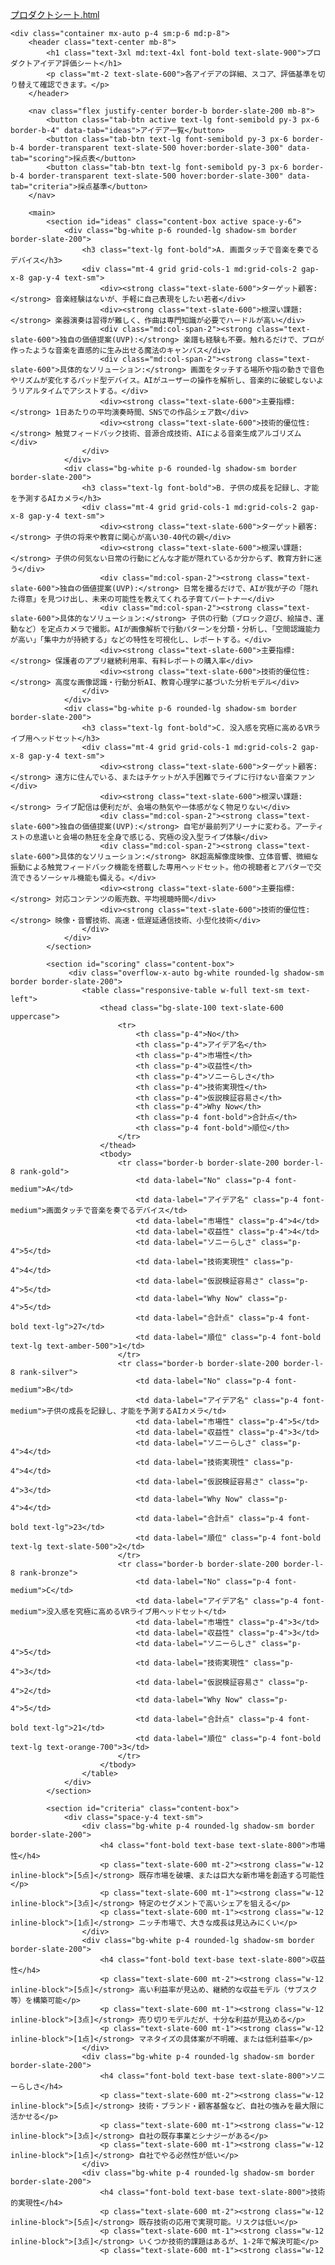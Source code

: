 [プロダクトシート.html](https://github.com/user-attachments/files/22437728/default.html)
<!DOCTYPE html>
<html lang="ja">
<head>
    <meta charset="UTF-8">
    <meta name="viewport" content="width=device-width, initial-scale=1.0">
    <title>プロダクトアイデア評価シート</title>
    <script src="https://cdn.tailwindcss.com"></script>
    <link href="https://fonts.googleapis.com/css2?family=Noto+Sans+JP:wght@400;500;700&display=swap" rel="stylesheet">
    <style>
        body {
            font-family: 'Noto Sans JP', sans-serif;
        }
        .tab-btn.active {
            border-color: #3b82f6;
            background-color: #3b82f6;
            color: white;
        }
        .content-box {
            display: none;
        }
        .content-box.active {
            display: block;
        }
        /* Responsive table styles */
        @media (max-width: 768px) {
            .responsive-table thead {
                display: none;
            }
            .responsive-table, .responsive-table tbody, .responsive-table tr, .responsive-table td {
                display: block;
                width: 100%;
            }
            .responsive-table tr {
                margin-bottom: 1.5rem;
                border: 1px solid #e5e7eb;
                border-radius: 0.5rem;
                padding: 1rem;
                box-shadow: 0 1px 3px rgba(0,0,0,0.1);
            }
            .responsive-table td {
                padding-left: 50%;
                position: relative;
                text-align: right;
                border: none;
            }
            .responsive-table td::before {
                content: attr(data-label);
                position: absolute;
                left: 0.75rem;
                width: 45%;
                padding-right: 0.75rem;
                text-align: left;
                font-weight: 600;
                color: #1f2937;
            }
        }
        .rank-gold { background-color: #fffbeb; border-left-color: #f59e0b; }
        .rank-silver { background-color: #f9fafb; border-left-color: #9ca3af; }
        .rank-bronze { background-color: #fdf2f2; border-left-color: #cd7f32; }
    </style>
</head>
<body class="bg-slate-50 text-slate-800">

    <div class="container mx-auto p-4 sm:p-6 md:p-8">
        <header class="text-center mb-8">
            <h1 class="text-3xl md:text-4xl font-bold text-slate-900">プロダクトアイデア評価シート</h1>
            <p class="mt-2 text-slate-600">各アイデアの詳細、スコア、評価基準を切り替えて確認できます。</p>
        </header>

        <nav class="flex justify-center border-b border-slate-200 mb-8">
            <button class="tab-btn active text-lg font-semibold py-3 px-6 border-b-4" data-tab="ideas">アイデア一覧</button>
            <button class="tab-btn text-lg font-semibold py-3 px-6 border-b-4 border-transparent text-slate-500 hover:border-slate-300" data-tab="scoring">採点表</button>
            <button class="tab-btn text-lg font-semibold py-3 px-6 border-b-4 border-transparent text-slate-500 hover:border-slate-300" data-tab="criteria">採点基準</button>
        </nav>

        <main>
            <section id="ideas" class="content-box active space-y-6">
                <div class="bg-white p-6 rounded-lg shadow-sm border border-slate-200">
                    <h3 class="text-lg font-bold">A. 画面タッチで音楽を奏でるデバイス</h3>
                    <div class="mt-4 grid grid-cols-1 md:grid-cols-2 gap-x-8 gap-y-4 text-sm">
                        <div><strong class="text-slate-600">ターゲット顧客:</strong> 音楽経験はないが、手軽に自己表現をしたい若者</div>
                        <div><strong class="text-slate-600">根深い課題:</strong> 楽器演奏は習得が難しく、作曲は専門知識が必要でハードルが高い</div>
                        <div class="md:col-span-2"><strong class="text-slate-600">独自の価値提案(UVP):</strong> 楽譜も経験も不要。触れるだけで、プロが作ったような音楽を直感的に生み出せる魔法のキャンバス</div>
                        <div class="md:col-span-2"><strong class="text-slate-600">具体的なソリューション:</strong> 画面をタッチする場所や指の動きで音色やリズムが変化するパッド型デバイス。AIがユーザーの操作を解析し、音楽的に破綻しないようリアルタイムでアシストする。</div>
                        <div><strong class="text-slate-600">主要指標:</strong> 1日あたりの平均演奏時間、SNSでの作品シェア数</div>
                        <div><strong class="text-slate-600">技術的優位性:</strong> 触覚フィードバック技術、音源合成技術、AIによる音楽生成アルゴリズム</div>
                    </div>
                </div>
                <div class="bg-white p-6 rounded-lg shadow-sm border border-slate-200">
                    <h3 class="text-lg font-bold">B. 子供の成長を記録し、才能を予測するAIカメラ</h3>
                    <div class="mt-4 grid grid-cols-1 md:grid-cols-2 gap-x-8 gap-y-4 text-sm">
                        <div><strong class="text-slate-600">ターゲット顧客:</strong> 子供の将来や教育に関心が高い30-40代の親</div>
                        <div><strong class="text-slate-600">根深い課題:</strong> 子供の何気ない日常の行動にどんな才能が隠れているか分からず、教育方針に迷う</div>
                        <div class="md:col-span-2"><strong class="text-slate-600">独自の価値提案(UVP):</strong> 日常を撮るだけで、AIが我が子の「隠れた得意」を見つけ出し、未来の可能性を教えてくれる子育てパートナー</div>
                        <div class="md:col-span-2"><strong class="text-slate-600">具体的なソリューション:</strong> 子供の行動（ブロック遊び、絵描き、運動など）を定点カメラで撮影。AIが画像解析で行動パターンを分類・分析し、「空間認識能力が高い」「集中力が持続する」などの特性を可視化し、レポートする。</div>
                        <div><strong class="text-slate-600">主要指標:</strong> 保護者のアプリ継続利用率、有料レポートの購入率</div>
                        <div><strong class="text-slate-600">技術的優位性:</strong> 高度な画像認識・行動分析AI、教育心理学に基づいた分析モデル</div>
                    </div>
                </div>
                <div class="bg-white p-6 rounded-lg shadow-sm border border-slate-200">
                    <h3 class="text-lg font-bold">C. 没入感を究極に高めるVRライブ用ヘッドセット</h3>
                    <div class="mt-4 grid grid-cols-1 md:grid-cols-2 gap-x-8 gap-y-4 text-sm">
                        <div><strong class="text-slate-600">ターゲット顧客:</strong> 遠方に住んでいる、またはチケットが入手困難でライブに行けない音楽ファン</div>
                        <div><strong class="text-slate-600">根深い課題:</strong> ライブ配信は便利だが、会場の熱気や一体感がなく物足りない</div>
                        <div class="md:col-span-2"><strong class="text-slate-600">独自の価値提案(UVP):</strong> 自宅が最前列アリーナに変わる。アーティストの息遣いと会場の熱狂を全身で感じる、究極の没入型ライブ体験</div>
                        <div class="md:col-span-2"><strong class="text-slate-600">具体的なソリューション:</strong> 8K超高解像度映像、立体音響、微細な振動による触覚フィードバック機能を搭載した専用ヘッドセット。他の視聴者とアバターで交流できるソーシャル機能も備える。</div>
                        <div><strong class="text-slate-600">主要指標:</strong> 対応コンテンツの販売数、平均視聴時間</div>
                        <div><strong class="text-slate-600">技術的優位性:</strong> 映像・音響技術、高速・低遅延通信技術、小型化技術</div>
                    </div>
                </div>
            </section>

            <section id="scoring" class="content-box">
                 <div class="overflow-x-auto bg-white rounded-lg shadow-sm border border-slate-200">
                    <table class="responsive-table w-full text-sm text-left">
                        <thead class="bg-slate-100 text-slate-600 uppercase">
                            <tr>
                                <th class="p-4">No</th>
                                <th class="p-4">アイデア名</th>
                                <th class="p-4">市場性</th>
                                <th class="p-4">収益性</th>
                                <th class="p-4">ソニーらしさ</th>
                                <th class="p-4">技術実現性</th>
                                <th class="p-4">仮説検証容易さ</th>
                                <th class="p-4">Why Now</th>
                                <th class="p-4 font-bold">合計点</th>
                                <th class="p-4 font-bold">順位</th>
                            </tr>
                        </thead>
                        <tbody>
                            <tr class="border-b border-slate-200 border-l-8 rank-gold">
                                <td data-label="No" class="p-4 font-medium">A</td>
                                <td data-label="アイデア名" class="p-4 font-medium">画面タッチで音楽を奏でるデバイス</td>
                                <td data-label="市場性" class="p-4">4</td>
                                <td data-label="収益性" class="p-4">4</td>
                                <td data-label="ソニーらしさ" class="p-4">5</td>
                                <td data-label="技術実現性" class="p-4">4</td>
                                <td data-label="仮説検証容易さ" class="p-4">5</td>
                                <td data-label="Why Now" class="p-4">5</td>
                                <td data-label="合計点" class="p-4 font-bold text-lg">27</td>
                                <td data-label="順位" class="p-4 font-bold text-lg text-amber-500">1</td>
                            </tr>
                            <tr class="border-b border-slate-200 border-l-8 rank-silver">
                                <td data-label="No" class="p-4 font-medium">B</td>
                                <td data-label="アイデア名" class="p-4 font-medium">子供の成長を記録し、才能を予測するAIカメラ</td>
                                <td data-label="市場性" class="p-4">5</td>
                                <td data-label="収益性" class="p-4">3</td>
                                <td data-label="ソニーらしさ" class="p-4">4</td>
                                <td data-label="技術実現性" class="p-4">4</td>
                                <td data-label="仮説検証容易さ" class="p-4">3</td>
                                <td data-label="Why Now" class="p-4">4</td>
                                <td data-label="合計点" class="p-4 font-bold text-lg">23</td>
                                <td data-label="順位" class="p-4 font-bold text-lg text-slate-500">2</td>
                            </tr>
                            <tr class="border-b border-slate-200 border-l-8 rank-bronze">
                                <td data-label="No" class="p-4 font-medium">C</td>
                                <td data-label="アイデア名" class="p-4 font-medium">没入感を究極に高めるVRライブ用ヘッドセット</td>
                                <td data-label="市場性" class="p-4">3</td>
                                <td data-label="収益性" class="p-4">3</td>
                                <td data-label="ソニーらしさ" class="p-4">5</td>
                                <td data-label="技術実現性" class="p-4">3</td>
                                <td data-label="仮説検証容易さ" class="p-4">2</td>
                                <td data-label="Why Now" class="p-4">5</td>
                                <td data-label="合計点" class="p-4 font-bold text-lg">21</td>
                                <td data-label="順位" class="p-4 font-bold text-lg text-orange-700">3</td>
                            </tr>
                        </tbody>
                    </table>
                </div>
            </section>

            <section id="criteria" class="content-box">
                <div class="space-y-4 text-sm">
                    <div class="bg-white p-4 rounded-lg shadow-sm border border-slate-200">
                        <h4 class="font-bold text-base text-slate-800">市場性</h4>
                        <p class="text-slate-600 mt-2"><strong class="w-12 inline-block">[5点]</strong> 既存市場を破壊、または巨大な新市場を創造する可能性</p>
                        <p class="text-slate-600 mt-1"><strong class="w-12 inline-block">[3点]</strong> 特定のセグメントで高いシェアを狙える</p>
                        <p class="text-slate-600 mt-1"><strong class="w-12 inline-block">[1点]</strong> ニッチ市場で、大きな成長は見込みにくい</p>
                    </div>
                    <div class="bg-white p-4 rounded-lg shadow-sm border border-slate-200">
                        <h4 class="font-bold text-base text-slate-800">収益性</h4>
                        <p class="text-slate-600 mt-2"><strong class="w-12 inline-block">[5点]</strong> 高い利益率が見込め、継続的な収益モデル（サブスク等）を構築可能</p>
                        <p class="text-slate-600 mt-1"><strong class="w-12 inline-block">[3点]</strong> 売り切りモデルだが、十分な利益が見込める</p>
                        <p class="text-slate-600 mt-1"><strong class="w-12 inline-block">[1点]</strong> マネタイズの具体案が不明確、または低利益率</p>
                    </div>
                    <div class="bg-white p-4 rounded-lg shadow-sm border border-slate-200">
                        <h4 class="font-bold text-base text-slate-800">ソニーらしさ</h4>
                        <p class="text-slate-600 mt-2"><strong class="w-12 inline-block">[5点]</strong> 技術・ブランド・顧客基盤など、自社の強みを最大限に活かせる</p>
                        <p class="text-slate-600 mt-1"><strong class="w-12 inline-block">[3点]</strong> 自社の既存事業とシナジーがある</p>
                        <p class="text-slate-600 mt-1"><strong class="w-12 inline-block">[1点]</strong> 自社でやる必然性が低い</p>
                    </div>
                    <div class="bg-white p-4 rounded-lg shadow-sm border border-slate-200">
                        <h4 class="font-bold text-base text-slate-800">技術的実現性</h4>
                        <p class="text-slate-600 mt-2"><strong class="w-12 inline-block">[5点]</strong> 既存技術の応用で実現可能。リスクは低い</p>
                        <p class="text-slate-600 mt-1"><strong class="w-12 inline-block">[3点]</strong> いくつか技術的課題はあるが、1-2年で解決可能</p>
                        <p class="text-slate-600 mt-1"><strong class="w-12
